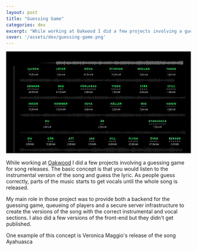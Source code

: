 ```yaml
---
layout: post
title: "Guessing Game"
categories: dev
excerpt: "While working at Oakwood I did a few projects involving a guessing game for song releases. The basic concept is that you would listen to the instrumental version of the song and guess the lyric."
cover: '/assets/dev/guessing-game.png'
---
```


![](/assets/dev/guessing-game.png)

While working at [Oakwood](http://oakwood.se/) I did a few projects involving a guessing game for song releases. The basic concept is that you would listen to the instrumental version of the song and guess the lyric. As people guess correctly, parts of the music starts to get vocals until the whole song is released.

My main role in those project was to provide both a backend for the guessing game, queueing of players and a secure server infrastructure to create the versions of the song with the correct instrumental and vocal sections. I also did a few versions of the front-end but they didn't get published.

One example of this concept is Veronica Maggio's release of the song Ayahuasca
